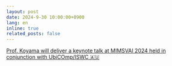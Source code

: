 ```yaml
---
layout: post
date: 2024-9-30 10:00:00+0900
lang: en
inline: true
related_posts: false
---
```


[Prof. Koyama will deliver a keynote talk at MIMSVAI 2024 held in conjunction with UbiCOmp/ISWC 🇦🇺](https://mimsvai.github.io/#KEYNOTES)
